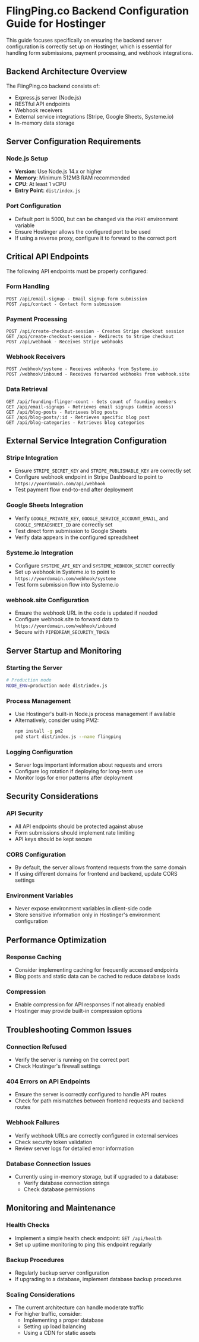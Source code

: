 # FlingPing.co Backend Configuration Guide for Hostinger

This guide focuses specifically on ensuring the backend server configuration is correctly set up on Hostinger, which is essential for handling form submissions, payment processing, and webhook integrations.

## Backend Architecture Overview

The FlingPing.co backend consists of:
- Express.js server (Node.js)
- RESTful API endpoints
- Webhook receivers
- External service integrations (Stripe, Google Sheets, Systeme.io)
- In-memory data storage

## Server Configuration Requirements

### Node.js Setup
- **Version**: Use Node.js 14.x or higher
- **Memory**: Minimum 512MB RAM recommended
- **CPU**: At least 1 vCPU
- **Entry Point**: `dist/index.js`

### Port Configuration
- Default port is 5000, but can be changed via the `PORT` environment variable
- Ensure Hostinger allows the configured port to be used
- If using a reverse proxy, configure it to forward to the correct port

## Critical API Endpoints

The following API endpoints must be properly configured:

### Form Handling
```
POST /api/email-signup - Email signup form submission
POST /api/contact - Contact form submission
```

### Payment Processing
```
POST /api/create-checkout-session - Creates Stripe checkout session
GET /api/create-checkout-session - Redirects to Stripe checkout
POST /api/webhook - Receives Stripe webhooks
```

### Webhook Receivers
```
POST /webhook/systeme - Receives webhooks from Systeme.io
POST /webhook/inbound - Receives forwarded webhooks from webhook.site
```

### Data Retrieval
```
GET /api/founding-flinger-count - Gets count of founding members
GET /api/email-signups - Retrieves email signups (admin access)
GET /api/blog-posts - Retrieves blog posts
GET /api/blog-posts/:id - Retrieves specific blog post
GET /api/blog-categories - Retrieves blog categories
```

## External Service Integration Configuration

### Stripe Integration
- Ensure `STRIPE_SECRET_KEY` and `STRIPE_PUBLISHABLE_KEY` are correctly set
- Configure webhook endpoint in Stripe Dashboard to point to `https://yourdomain.com/api/webhook`
- Test payment flow end-to-end after deployment

### Google Sheets Integration
- Verify `GOOGLE_PRIVATE_KEY`, `GOOGLE_SERVICE_ACCOUNT_EMAIL`, and `GOOGLE_SPREADSHEET_ID` are correctly set
- Test direct form submission to Google Sheets
- Verify data appears in the configured spreadsheet

### Systeme.io Integration
- Configure `SYSTEME_API_KEY` and `SYSTEME_WEBHOOK_SECRET` correctly
- Set up webhook in Systeme.io to point to `https://yourdomain.com/webhook/systeme`
- Test form submission flow into Systeme.io

### webhook.site Configuration
- Ensure the webhook URL in the code is updated if needed
- Configure webhook.site to forward data to `https://yourdomain.com/webhook/inbound`
- Secure with `PIPEDREAM_SECURITY_TOKEN`

## Server Startup and Monitoring

### Starting the Server
```bash
# Production mode
NODE_ENV=production node dist/index.js
```

### Process Management
- Use Hostinger's built-in Node.js process management if available
- Alternatively, consider using PM2:
  ```bash
  npm install -g pm2
  pm2 start dist/index.js --name flingping
  ```

### Logging Configuration
- Server logs important information about requests and errors
- Configure log rotation if deploying for long-term use
- Monitor logs for error patterns after deployment

## Security Considerations

### API Security
- All API endpoints should be protected against abuse
- Form submissions should implement rate limiting
- API keys should be kept secure

### CORS Configuration
- By default, the server allows frontend requests from the same domain
- If using different domains for frontend and backend, update CORS settings

### Environment Variables
- Never expose environment variables in client-side code
- Store sensitive information only in Hostinger's environment configuration

## Performance Optimization

### Response Caching
- Consider implementing caching for frequently accessed endpoints
- Blog posts and static data can be cached to reduce database loads

### Compression
- Enable compression for API responses if not already enabled
- Hostinger may provide built-in compression options

## Troubleshooting Common Issues

### Connection Refused
- Verify the server is running on the correct port
- Check Hostinger's firewall settings

### 404 Errors on API Endpoints
- Ensure the server is correctly configured to handle API routes
- Check for path mismatches between frontend requests and backend routes

### Webhook Failures
- Verify webhook URLs are correctly configured in external services
- Check security token validation
- Review server logs for detailed error information

### Database Connection Issues
- Currently using in-memory storage, but if upgraded to a database:
  - Verify database connection strings
  - Check database permissions

## Monitoring and Maintenance

### Health Checks
- Implement a simple health check endpoint: `GET /api/health`
- Set up uptime monitoring to ping this endpoint regularly

### Backup Procedures
- Regularly backup server configuration
- If upgrading to a database, implement database backup procedures

### Scaling Considerations
- The current architecture can handle moderate traffic
- For higher traffic, consider:
  - Implementing a proper database
  - Setting up load balancing
  - Using a CDN for static assets